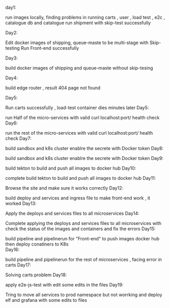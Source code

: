 day1:

run images locally, finding problems in running carts , user , load test , e2c , catalogue db and  catalogue 
run shipment with skip-test successfully

Day2:

Edit docker images of   shipping, queue-maste to be multi-stage  with Skip-testing 
Run Front-end successfully 

Day3:

build docker images of shipping and  queue-maste  without skip-tesing 

Day4:

build edge router , result 404 page not found 

Day5:

Run carts successfully , load-test container dies minutes later
Day5:

run Half of the micro-services with valid curl localhost:port/ health check 
Day6:

run the rest of the micro-services with valid curl localhost:port/ health check 
Day7:

build sandbox and k8s cluster enablre the secrete with Docker token
Day8:

build sandbox and k8s cluster enablre the secrete with Docker token
Day9:

build tekton to build and push all images to docker hub 
Day10:

complete build tekton to build and push all images to docker hub 
Day11:

Browse the site and make sure it works correctly
Day12:

build deploy and services and ingress file to make front-end work , it worked 
Day13:

Apply the deploys and services files to all microservices 
Day14:

Complete applying the deploys and services files to all microservices with check the status of the images and containers and fix the errors 
Day15:

build pipeline and pipelinerun  for "Front-end" to push images docker hub then deploy conatiners to K8s  
Day16:

build pipeline and pipelinerun  for the rest of microservices , facing error in carts 
Day17:

Solving carts problem 
Day18:

apply e2e-js-test with edit some edits in the files 
Day19:

Tring to move all services to prod namespace but not worrking and deploy elf and grafana with some edits to files


